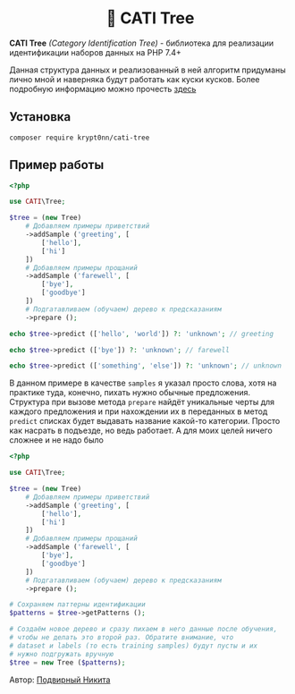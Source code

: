 <h1 align="center">🚀 CATI Tree</h1>

**CATI Tree** *(Category Identification Tree)* - библиотека для реализации идентификации наборов данных на PHP 7.4+

Данная структура данных и реализованный в ней алгоритм придуманы лично мной и наверняка будут работать как куски кусков. Более подробную информацию можно прочесть [здесь](https://twitter.com/krypt0nn/status/1394701165238046724?s=20)

## Установка

```
composer require krypt0nn/cati-tree
```

## Пример работы

```php
<?php

use CATI\Tree;

$tree = (new Tree)
    # Добавляем примеры приветствий
    ->addSample ('greeting', [
        ['hello'],
        ['hi']
    ])
    # Добавляем примеры прощаний
    ->addSample ('farewell', [
        ['bye'],
        ['goodbye']
    ])
    # Подгатавливаем (обучаем) дерево к предсказаниям
    ->prepare ();

echo $tree->predict (['hello', 'world']) ?: 'unknown'; // greeting

echo $tree->predict (['bye']) ?: 'unknown'; // farewell

echo $tree->predict (['something', 'else']) ?: 'unknown'; // unknown
```

В данном примере в качестве `samples` я указал просто слова, хотя на практике туда, конечно, пихать нужно обычные предложения. Структура при вызове метода `prepare` найдёт уникальные черты для каждого предложения и при нахождении их в переданных в метод `predict` списках будет выдавать название какой-то категории. Просто как насрать в подъезде, но ведь работает. А для моих целей ничего сложнее и не надо было

```php
<?php

use CATI\Tree;

$tree = (new Tree)
    # Добавляем примеры приветствий
    ->addSample ('greeting', [
        ['hello'],
        ['hi']
    ])
    # Добавляем примеры прощаний
    ->addSample ('farewell', [
        ['bye'],
        ['goodbye']
    ])
    # Подгатавливаем (обучаем) дерево к предсказаниям
    ->prepare ();

# Сохраняем паттерны идентификации
$patterns = $tree->getPatterns ();

# Создаём новое дерево и сразу пихаем в него данные после обучения,
# чтобы не делать это второй раз. Обратите внимание, что
# dataset и labels (то есть training samples) будут пусты и их
# нужно подгружать вручную
$tree = new Tree ($patterns);
```

Автор: [Подвирный Никита](https://vk.com/technomindlp)
